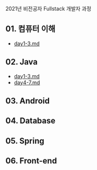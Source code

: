 2021년 비전공자 Fullstack 개발자 과정

## 01. 컴퓨터 이해
  - [day1-3.md](day1-3.md)
## 02. Java
  - [day1-3.md](day1-3.md)
  - [day4-7.md](./day4_7/README.md)

## 03. Android

## 04. Database

## 05. Spring

## 06. Front-end
